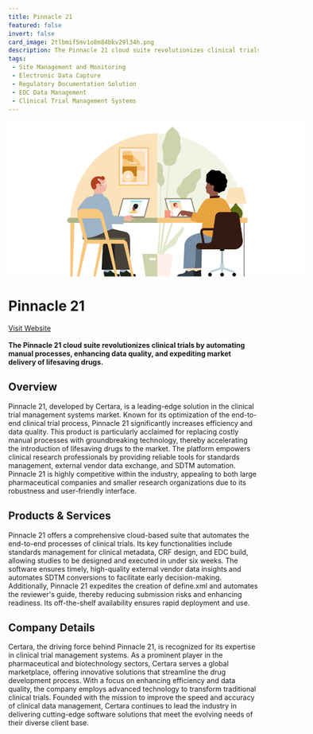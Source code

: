 ```yaml
---
title: Pinnacle 21
featured: false
invert: false
card_image: 2tlbmif5mv1o8m84bkv29l34h.png
description: The Pinnacle 21 cloud suite revolutionizes clinical trials by automating manual processes, enhancing data quality, and expediting market delivery of lifesaving drugs.
tags: 
 - Site Management and Monitoring
 - Electronic Data Capture
 - Regulatory Documentation Solution
 - EDC Data Management
 - Clinical Trial Management Systems
---
```


<div align="center">
<a href="https://www.linkedin.com/products/categories/clinical-trial-management-systems">
<img src="2tlbmif5mv1o8m84bkv29l34h.png" alt="Logo" style="min-width: 200px; max-width: 600px; height: auto;" >
</a>
</div>

# Pinnacle 21
<a href="https://www.linkedin.com/products/categories/clinical-trial-management-systems">Visit Website</a>
<br>
<br>
**The Pinnacle 21 cloud suite revolutionizes clinical trials by automating manual processes, enhancing data quality, and expediting market delivery of lifesaving drugs.**

## Overview
Pinnacle 21, developed by Certara, is a leading-edge solution in the clinical trial management systems market. Known for its optimization of the end-to-end clinical trial process, Pinnacle 21 significantly increases efficiency and data quality. This product is particularly acclaimed for replacing costly manual processes with groundbreaking technology, thereby accelerating the introduction of lifesaving drugs to the market. The platform empowers clinical research professionals by providing reliable tools for standards management, external vendor data exchange, and SDTM automation. Pinnacle 21 is highly competitive within the industry, appealing to both large pharmaceutical companies and smaller research organizations due to its robustness and user-friendly interface.
## Products & Services 
Pinnacle 21 offers a comprehensive cloud-based suite that automates the end-to-end processes of clinical trials. Its key functionalities include standards management for clinical metadata, CRF design, and EDC build, allowing studies to be designed and executed in under six weeks. The software ensures timely, high-quality external vendor data insights and automates SDTM conversions to facilitate early decision-making. Additionally, Pinnacle 21 expedites the creation of define.xml and automates the reviewer's guide, thereby reducing submission risks and enhancing readiness. Its off-the-shelf availability ensures rapid deployment and use.
## Company Details 
Certara, the driving force behind Pinnacle 21, is recognized for its expertise in clinical trial management systems. As a prominent player in the pharmaceutical and biotechnology sectors, Certara serves a global marketplace, offering innovative solutions that streamline the drug development process. With a focus on enhancing efficiency and data quality, the company employs advanced technology to transform traditional clinical trials. Founded with the mission to improve the speed and accuracy of clinical data management, Certara continues to lead the industry in delivering cutting-edge software solutions that meet the evolving needs of their diverse client base.

